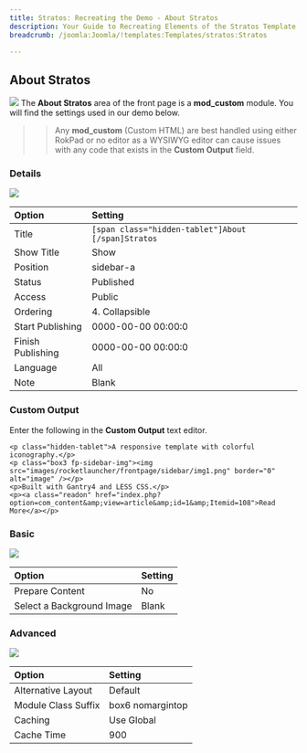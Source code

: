 ```yaml
---
title: Stratos: Recreating the Demo - About Stratos
description: Your Guide to Recreating Elements of the Stratos Template for Joomla
breadcrumb: /joomla:Joomla/!templates:Templates/stratos:Stratos

---
```


About Stratos
-----
![][about1]
The **About Stratos** area of the front page is a **mod_custom** module. You will find the settings used in our demo below.

>> Any **mod_custom** (Custom HTML) are best handled using either RokPad or no editor as a WYSIWYG editor can cause issues with any code that exists in the **Custom Output** field.

### Details
![][about2]

| Option | Setting |
|:------|:-------|
| Title | `[span class="hidden-tablet"]About [/span]Stratos` |
| Show Title | Show |
| Position | sidebar-a |
| Status | Published |
| Access | Public |
| Ordering | 4. Collapsible |
| Start Publishing | 0000-00-00 00:00:0 |
| Finish Publishing | 0000-00-00 00:00:0 |
| Language | All |
| Note | Blank |

### Custom Output
Enter the following in the **Custom Output** text editor.

~~~
<p class="hidden-tablet">A responsive template with colorful iconography.</p>
<p class="box3 fp-sidebar-img"><img src="images/rocketlauncher/frontpage/sidebar/img1.png" border="0" alt="image" /></p>
<p>Built with Gantry4 and LESS CSS.</p>
<p><a class="readon" href="index.php?option=com_content&amp;view=article&amp;id=1&amp;Itemid=108">Read More</a></p>
~~~

### Basic
![][about3]

| Option | Setting |
|:------|:-------|
| Prepare Content | No |
| Select a Background Image | Blank |

### Advanced
![][about4]

| Option | Setting |
|:------|:-------|
| Alternative Layout | Default |
| Module Class Suffix | box6 nomargintop |
| Caching | Use Global |
| Cache Time | 900 |

[about1]: assets/about_1.jpeg
[about2]: assets/about_2.jpeg
[about3]: assets/about_3.jpeg
[about4]: assets/about_4.jpeg
